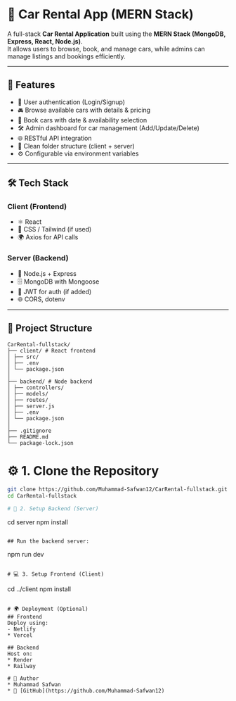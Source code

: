 # 🚗 Car Rental App (MERN Stack)

A full-stack **Car Rental Application** built using the **MERN Stack (MongoDB, Express, React, Node.js)**.  
It allows users to browse, book, and manage cars, while admins can manage listings and bookings efficiently.

---

## 🚀 Features

- 🔐 User authentication (Login/Signup) 
- 🚘 Browse available cars with details & pricing
- 📅 Book cars with date & availability selection
- 🛠️ Admin dashboard for car management (Add/Update/Delete)
- 🌐 RESTful API integration
- 📁 Clean folder structure (client + server)
- ⚙️ Configurable via environment variables

---

## 🛠️ Tech Stack

### Client (Frontend)
- ⚛️ React
- 🎨 CSS / Tailwind (if used)
- 🌍 Axios for API calls

### Server (Backend)
- 🧠 Node.js + Express
- 🗄 MongoDB with Mongoose
- 🔐 JWT for auth (if added)
- 🌐 CORS, dotenv

---

## 📁 Project Structure
```
CarRental-fullstack/
├── client/ # React frontend
│ ├── src/
│ ├── .env
│ └── package.json
│
├── backend/ # Node backend
│ ├── controllers/
│ ├── models/
│ ├── routes/
│ ├── server.js
│ ├── .env
│ └── package.json
│
├── .gitignore
├── README.md
└── package-lock.json
```
# ⚙️ 1. Clone the Repository
```bash
git clone https://github.com/Muhammad-Safwan12/CarRental-fullstack.git
cd CarRental-fullstack

# 🚀 2. Setup Backend (Server)

```
cd server
npm install
```

## Run the backend server:
```
npm run dev
```

# 💻 3. Setup Frontend (Client)
```
cd ../client
npm install
```

# 🌍 Deployment (Optional)
## Frontend
Deploy using:
- Netlify
* Vercel

## Backend
Host on:
* Render
* Railway

# 🙌 Author
* Muhammad Safwan
* 📎 [GitHub](https://github.com/Muhammad-Safwan12)
